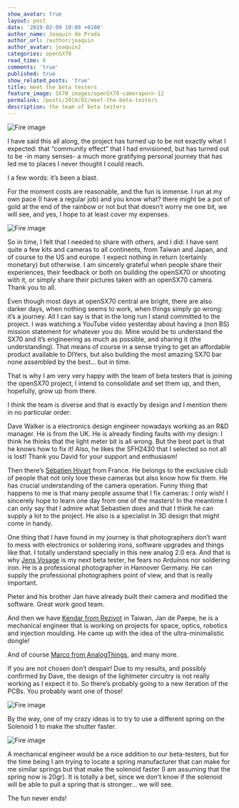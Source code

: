 ```yaml
---
show_avatar: true
layout: post
date: '2019-02-09 10:00 +0100'
author_name: Joaquín de Prada
author_url: /author/joaquin
author_avatar: joaquin2
categories: openSX70
read_time: 6
comments: 'true'
published: true
show_related_posts: 'true'
title: meet the beta testers
feature_image: SX70_images/openSX70-cameraporn-12
permalink: /posts/2019/02/meet-the-beta-testers
description: the team of beta testers
---
```

![Fire image]({{site.url}}/{{site.baseurl}}img/2019/02/pieter_opensx70.jpg)

I have said this all along, the project has turned up to be not exactly what I expected: that “community effect” that I had envisioned, but has turned out to be -in many senses- a much more gratifying personal journey that has led me to places I never thought I could reach. 

I a few words: it’s been a blast.

For the moment costs are reasonable, and the fun is inmense. I run at my own pace (I have a regular job) and you know what? there might be a pot of gold at the end of the rainbow or not but that doesn’t worry me one bit, we will see, and yes, I hope to at least cover my expenses.

![Fire image]({{site.url}}/{{site.baseurl}}img/2019/02/workbench.jpg)

So in time, I felt that I needed to share with others, and I did: I have sent quite a few kits and cameras to all continents, from Taiwan and Japan, and of course to the US and europe. I expect nothing in return (certainly monetary) but otherwise. I am sincerely grateful when people share their experiences, their feedback or both on building the openSX70 or shooting with it, or simply share their pictures taken with an openSX70 camera. Thank you to all.

Even though most days at openSX70 central are bright, there are also darker days, when nothing seems to work, when things simply go wrong: it’s a journey. All I can say is that in the long run I stand committed to the project. I was watching a YouTube video yesterday about having a (non BS) mission statement for whatever you do. Mine would be to understand the SX70 and it’s engineering as much as possible, and sharing it (the understanding). That means of course in a sense trying to get an affordable product available to DIYers, but also building the most amazing SX70 bar none assembled by the best... but in time.

That is why I am very very happy with the team of beta testers that is joining the openSX70 project, I intend to consolidate and set them up, and then, hopefully, grow up from there.

I think the team is diverse and that is exactly by design and I mention them in no particular order: 

Dave Walker is a electronics design engineer nowadays working as an R&D manager. He is from the UK. He is already finding faults with my design: I think he thinks that the light meter bit is all wrong. But the best part is that he knows how to fix it! Also, he likes the SFH2430 that I selected so not all is lost! Thank you David for your support and enthusiasm!

Then there’s [Sébatien Hivart](https://www.facebook.com/sebastien.hivart) from France. He belongs to the exclusive club of people that not only love these cameras but also know how fix them. He has crucial understanding of the camera operation. Funny thing that happens to me is that many people assume that I fix cameras: I only wish! I sincerely hope to learn one day from one of the masters! In the meantime I can only say that I admire what Sebastien does and that I think he can supply a lot to the project. He also is a specialist in 3D design that might come in handy.

One thing that I have found in my journey is that photographers don’t want to mess with electronics or soldering irons, software upgrades and things like that. I totally understand specially in this new analog 2.0 era. And that is why [Jens Vosage](http://www.jvoto.de) is my next beta tester, he fears no Arduinos nor soldering iron. He is a professional photographer in Hannover Germany. He can supply the professional photographers point of view, and that is really important.

Pieter and his brother Jan have already built their camera and modified the software. Great work good team.


And then we have [Kendar from Rezivot](https://www.rezivot.com/) in Taiwan, Jan de Paepe, he is a mechanical engineer that is working on projects for space, optics, robotics and injection moulding. He came up with the idea of the ultra-minimalistic dongle! 

And of course [Marco from AnalogThings](https://www.youtube.com/watch?v=3Fl2U9cJ5ew), and many more.

If you are not chosen don’t despair! Due to my results, and possibly confirmed by Dave, the design of the lightmeter circuitry is not really working as I expect it to. So there’s probably going to a new iteration of the PCBs. You probably want one of those!

![Fire image]({{site.url}}/{{site.baseurl}}img/2019/02/giveaway.jpg)

By the way, one of my crazy ideas is to try to use a different spring on the Solenoid 1 to make the shutter faster. 

![Fire image]({{site.url}}/{{site.baseurl}}img/2019/02/solenoid-1-spring.jpg)

A mechanical engineer would be a nice addition to our beta-testers, but for the time being I am trying to locate a spring manufacturer that can make for me similar springs but that make the solenoid faster (I am assuming that the spring now is 20gr). It is totally a bet, since we don’t know if the solenoid will be able to pull a spring that is stronger... we will see.

The fun never ends!	
